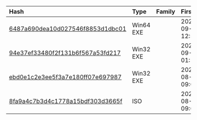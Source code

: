 |Hash|Type|Family|First_Seen|Name|
|:--|:--|:--|:--|:--|
|[6487a690dea10d027546f8853d1dbc01](https://www.virustotal.com/gui/file/6487a690dea10d027546f8853d1dbc01)|Win64 EXE||2022-09-07 12:59:59|PuTTY|
|[94e37ef33480f2f131b6f567a53fd217](https://www.virustotal.com/gui/file/94e37ef33480f2f131b6f567a53fd217)|Win32 EXE||2022-09-03 01:19:02|PuTTY|
|[ebd0e1c2e3ee5f3a7e180ff07e697987](https://www.virustotal.com/gui/file/ebd0e1c2e3ee5f3a7e180ff07e697987)|Win32 EXE||2022-08-24 09:02:15|PuTTY|
|[8fa9a4c7b3d4c1778a15bdf303d3665f](https://www.virustotal.com/gui/file/8fa9a4c7b3d4c1778a15bdf303d3665f)|ISO||2022-08-24 09:01:53|IT_Assessment.iso|
